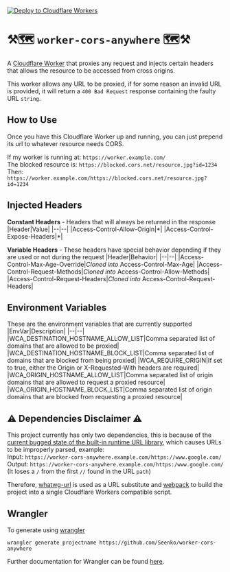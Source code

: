 [![Deploy to Cloudflare Workers](https://deploy.workers.cloudflare.com/button)](https://deploy.workers.cloudflare.com/?url=https://github.com/Seenko/worker-cors-anywhere)
# ⚒🗺 `worker-cors-anywhere` 🗺⚒

A [Cloudflare Worker](https://developers.cloudflare.com/workers/learning/how-workers-works) that proxies any request and injects certain headers that allows the resource to be accessed from cross origins.

This worker allows any URL to be proxied, if for some reason an invalid URL is provided, it will return a `400 Bad Request` response containing the faulty URL `string`.

## How to Use
Once you have this Cloudflare Worker up and running, you can just prepend its url to whatever resource needs CORS.

If my worker is running at: `https://worker.example.com/`  
The blocked resource is: `https://blocked.cors.net/resource.jpg?id=1234`  
Then: `https://worker.example.com/https://blocked.cors.net/resource.jpg?id=1234`

## Injected Headers

**Constant Headers** - Headers that will always be returned in the response
|Header|Value|
|--|--|
|Access-Control-Allow-Origin|\*|
|Access-Control-Expose-Headers|\*|

**Variable Headers** - These headers have special behavior depending if they are used or not during the request
|Header|Behavior|
|--|--|
|Access-Control-Max-Age-Override|*Cloned into* Access-Control-Max-Age|
|Access-Control-Request-Methods|*Cloned into* Access-Control-Allow-Methods|
|Access-Control-Request-Headers|*Cloned into* Access-Control-Request-Headers|

## Environment Variables
These are the environment variables that are currently supported
|EnvVar|Description|
|--|--|
|WCA_DESTINATION_HOSTNAME_ALLOW_LIST|Comma separated list of domains that are allowed to be proxied|
|WCA_DESTINATION_HOSTNAME_BLOCK_LIST|Comma separated list of domains that are blocked from being proxied|
|WCA_REQUIRE_ORIGIN|If set to true, either the Origin or X-Requested-With headers are required|
|WCA_ORIGIN_HOSTNAME_ALLOW_LIST|Comma separated list of origin domains that are allowed to request a proxied resource|
|WCA_ORIGIN_HOSTNAME_BLOCK_LIST|Comma separated list of origin domains that are blocked from requesting a proxied resource|

## ⚠️ Dependencies Disclaimer ⚠️
This project currently has only two dependencies, this is because of the [current bugged state of the built-in runtime URL library](https://community.cloudflare.com/t/bug-inconsistent-url-behaviour/98044), which causes URLs to be improperly parsed, example:  
Input: `https://worker-cors-anywhere.example.com/https://www.google.com/`  
Output: `https://worker-cors-anywhere.example.com/https:/www.google.com/` (It loses a `/` from the first `//` found in the URL `path`)

Therefore, [whatwg-url](https://www.npmjs.com/package/whatwg-url) is used as a URL substitute and [webpack](https://www.npmjs.com/package/webpack) to build the project into a single Cloudflare Workers compatible script.

## Wrangler
To generate using [wrangler](https://github.com/cloudflare/wrangler)

```
wrangler generate projectname https://github.com/Seenko/worker-cors-anywhere
```

Further documentation for Wrangler can be found [here](https://developers.cloudflare.com/workers/tooling/wrangler).
